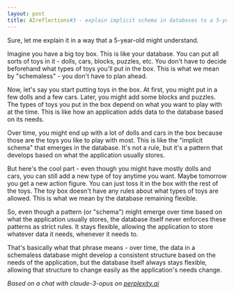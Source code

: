```yaml
---
layout: post
title: AIreflections#3 - explain implicit schema in databases to a 5-year-old
---
```


Sure, let me explain it in a way that a 5-year-old might understand.

Imagine you have a big toy box. This is like your database. You can put all sorts of toys in it - dolls, cars, blocks, puzzles, etc. You don't have to decide beforehand what types of toys you'll put in the box. This is what we mean by "schemaless" - you don't have to plan ahead.

Now, let's say you start putting toys in the box. At first, you might put in a few dolls and a few cars. Later, you might add some blocks and puzzles. The types of toys you put in the box depend on what you want to play with at the time. This is like how an application adds data to the database based on its needs.

Over time, you might end up with a lot of dolls and cars in the box because those are the toys you like to play with most. This is like the "implicit schema" that emerges in the database. It's not a rule, but it's a pattern that develops based on what the application usually stores.

But here's the cool part - even though you might have mostly dolls and cars, you can still add a new type of toy anytime you want. Maybe tomorrow you get a new action figure. You can just toss it in the box with the rest of the toys. The toy box doesn't have any rules about what types of toys are allowed. This is what we mean by the database remaining flexible.

So, even though a pattern (or "schema") might emerge over time based on what the application usually stores, the database itself never enforces these patterns as strict rules. It stays flexible, allowing the application to store whatever data it needs, whenever it needs to.

That's basically what that phrase means - over time, the data in a schemaless database might develop a consistent structure based on the needs of the application, but the database itself always stays flexible, allowing that structure to change easily as the application's needs change.

_Based on a chat with claude-3-opus on [perplexity.ai](https://perplexity.ai)_
